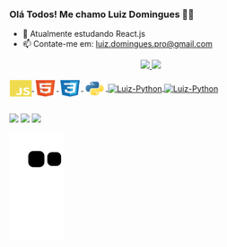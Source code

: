 ### Olá Todos! Me chamo Luiz Domingues 👋😁

- 📘 Atualmente estudando React.js
- 📫 Contate-me em: luiz.domingues.pro@gmail.com

<div align="center">
  <a href="https://github.com/LuizAGDomingues">
  <img width="42%" src="https://github-readme-stats.vercel.app/api?username=LuizAGDomingues&show_icons=true&theme=dark&include_all_commits=true&count_private=true"/>
  <img width="50%" src="https://github-readme-stats.vercel.app/api/top-langs/?username=LuizAGDomingues&layout=compact&langs_count=7&theme=dark"/>
</div>
<div style="display: inline_block"><br>
  <img align="center" alt="Luiz-Js" height="30" width="40" src="https://raw.githubusercontent.com/devicons/devicon/master/icons/javascript/javascript-plain.svg">
  <img align="center" alt="Luiz-HTML" height="30" width="40" src="https://raw.githubusercontent.com/devicons/devicon/master/icons/html5/html5-original.svg">
  <img align="center" alt="Luiz-CSS" height="30" width="40" src="https://raw.githubusercontent.com/devicons/devicon/master/icons/css3/css3-original.svg">
  <img align="center" alt="Luiz-Python" height="30" width="40" src="https://raw.githubusercontent.com/devicons/devicon/master/icons/python/python-original.svg">
  <img align="center" alt="Luiz-Python" height="30" width="40" src="https://cdn.jsdelivr.net/gh/devicons/devicon/icons/postgresql/postgresql-plain-wordmark.svg" />
  <img align="center" alt="Luiz-Python" height="30" width="40" src="https://cdn.jsdelivr.net/gh/devicons/devicon/icons/matlab/matlab-original.svg" />
</div>
   
  ##
 
<div> 
  <a href="https://instagram.com/luiz_gdomingues" target="_blank"><img src="https://img.shields.io/badge/-Instagram-%23E4405F?style=for-the-badge&logo=instagram&logoColor=white" target="_blank"></a>
  <a href = "mailto:luiz.domingues.pro@gmail.com"><img src="https://img.shields.io/badge/-Gmail-%23333?style=for-the-badge&logo=gmail&logoColor=white" target="_blank"></a>
  <a href="https://www.linkedin.com/in/luiz-domingues-6437a5152/" target="_blank"><img src="https://img.shields.io/badge/-LinkedIn-%230077B5?style=for-the-badge&logo=linkedin&logoColor=white" target="_blank"></a> 
 
  ![Snake animation](https://github.com/LuizAGDomingues/LuizAGDomingues/blob/output/github-contribution-grid-snake.svg)
 
</div>
